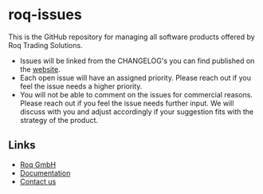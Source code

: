 # roq-issues

This is the GitHub repository for managing all software products offered by
Roq Trading Solutions.

* Issues will be linked from the CHANGELOG's you can find published on the
  [website](https://roq-trading.com/posts/).
* Each open issue will have an assigned priority.
  Please reach out if you feel the issue needs a higher priority.
* You will not be able to comment on the issues for commercial reasons.
  Please reach out if you feel the issue needs further input.
  We will discuss with you and adjust accordingly if your suggestion fits with
  the strategy of the product.

## Links

* [Roq GmbH](https://roq-trading.com/)
* [Documentation](https://roq-trading.com/docs/)
* [Contact us](mailto:info@roq-trading.com)
